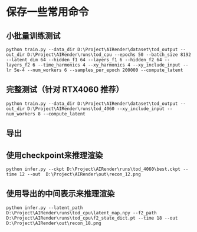 # 保存一些常用命令

## 小批量训练测试
`python train.py --data_dir D:\Project\AIRender\dataset\tod_output --out_dir D:\Project\AIRender\runs\tod_cpu --epochs 50 --batch_size 8192 --latent_dim 64 --hidden_f1 64 --layers_f1 6 --hidden_f2 64 --layers_f2 6 --time_harmonics 4 --xy_harmonics 4 --xy_include_input --lr 5e-4 --num_workers 6 --samples_per_epoch 200000 --compute_latent`

## 完整测试（针对 RTX4060 推荐）
`python train.py --data_dir D:\Project\AIRender\dataset\tod_output --out_dir D:\Project\AIRender\runs\tod_4060 --xy_include_input --num_workers 8 --compute_latent`

## 导出

## 使用checkpoint来推理渲染
`python infer.py --ckpt D:\Project\AIRender\runs\tod_4060\best.ckpt --time 12 --out  D:\Project\AIRender\out\recon_12.png`

## 使用导出的中间表示来推理渲染
`python infer.py --latent_path D:\Project\AIRender\runs\tod_cpu\latent_map.npy --f2_path D:\Project\AIRender\runs\tod_cpu\f2_state_dict.pt --time 18 --out D:\Project\AIRender\out\recon_18.png`
